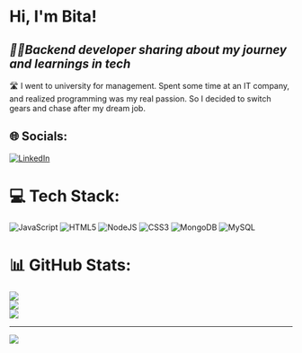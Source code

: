 # Hi, I'm Bita!
## _👩‍💻Backend developer sharing about my journey and learnings in tech_

🛣️ I went to university for management. Spent some time at an IT company, and realized programming was my real passion. So I decided to switch gears and chase after my dream job.



## 🌐 Socials:
[![LinkedIn](https://img.shields.io/badge/LinkedIn-%230077B5.svg?logo=linkedin&logoColor=white)](https://www.linkedin.com/in/setareh-nasrollahzadeh-13630a255/) 

# 💻 Tech Stack:
![JavaScript](https://img.shields.io/badge/javascript-%23323330.svg?style=for-the-badge&logo=javascript&logoColor=%23F7DF1E) ![HTML5](https://img.shields.io/badge/html5-%23E34F26.svg?style=for-the-badge&logo=html5&logoColor=white) ![NodeJS](https://img.shields.io/badge/node.js-6DA55F?style=for-the-badge&logo=node.js&logoColor=white) ![CSS3](https://img.shields.io/badge/css3-%231572B6.svg?style=for-the-badge&logo=css3&logoColor=white) ![MongoDB](https://img.shields.io/badge/MongoDB-%234ea94b.svg?style=for-the-badge&logo=mongodb&logoColor=white) ![MySQL](https://img.shields.io/badge/mysql-4479A1.svg?style=for-the-badge&logo=mysql&logoColor=white)
# 📊 GitHub Stats:
![](https://github-readme-stats.vercel.app/api?username=nasrybita&theme=vue&hide_border=false&include_all_commits=false&count_private=false)<br/>
![](https://github-readme-streak-stats.herokuapp.com/?user=nasrybita&theme=vue&hide_border=false)<br/>
![](https://github-readme-stats.vercel.app/api/top-langs/?username=nasrybita&theme=vue&hide_border=false&include_all_commits=false&count_private=false&layout=compact)

---
[![](https://visitcount.itsvg.in/api?id=nasrybita&icon=0&color=0)](https://visitcount.itsvg.in)

<!-- Proudly created with GPRM ( https://gprm.itsvg.in ) -->
